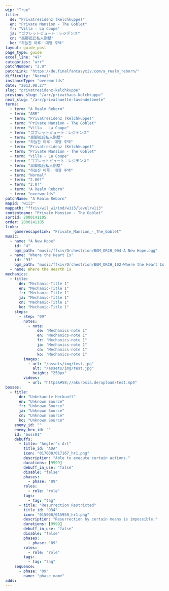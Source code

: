 ```yaml
---
wip: "True"
title:
  de: "Privatresidenz (Kelchkuppe)"
  en: "Private Mansion - The Goblet"
  fr: "Villa - La Coupe"
  ja: "ゴブレットビュート：レジデンス"
  cn: "高脚孤丘私人别墅"
  ko: "하늘잔 마루: 대형 주택"
layout: guide_post
page_type: guide
excel_line: "47"
categories: "arr"
patchNumber: "2.0"
patchLink: "https://de.finalfantasyxiv.com/a_realm_reborn/"
difficulty: "Normal"
instanceType: "overworlds"
date: "2013.08.27"
slug: "privatresidenz-kelchkuppe"
previous_slug: "/arr/privathaus-kelchkuppe"
next_slug: "/arr/privathuette-lavendelbeete"
terms:
  - term: "A Realm Reborn"
  - term: "ARR"
  - term: "Privatresidenz (Kelchkuppe)"
  - term: "Private Mansion - The Goblet"
  - term: "Villa - La Coupe"
  - term: "ゴブレットビュート：レジデンス"
  - term: "高脚孤丘私人别墅"
  - term: "하늘잔 마루: 대형 주택"
  - term: "Privatresidenz (Kelchkuppe)"
  - term: "Private Mansion - The Goblet"
  - term: "Villa - La Coupe"
  - term: "ゴブレットビュート：レジデンス"
  - term: "高脚孤丘私人别墅"
  - term: "하늘잔 마루: 대형 주택"
  - term: "Normal"
  - term: "2.00!"
  - term: "2.0!"
  - term: "A Realm Reborn"
  - term: "overworlds"
patchName: "A Realm Reborn"
mapid: "w1i3"
mappath: "ffxiv/wil_w1/ind/w1i3/level/w1i3"
contentname: "Private Mansion - The Goblet"
sortid: 2000141105
order: 2000141105
links:
    gamerescapelink: "Private_Mansion_-_The_Goblet"
music:
  - name: "A New Hope"
    id: "4"
    bgm_path: "music/ffxiv/Orchestrion/BGM_ORCH_004-A New Hope.ogg"
  - name: "Where the Heart Is"
    id: "93"
    bgm_path: "music/ffxiv/Orchestrion/BGM_ORCH_102-Where the Heart Is.ogg"
  - name: Where the Hearth Is
mechanics:
  - title:
      de: "Mechanic-Title 1"
      en: "Mechanic-Title 1"
      fr: "Mechanic-Title 1"
      ja: "Mechanic-Title 1"
      cn: "Mechanic-Title 1"
      ko: "Mechanic-Title 1"
    steps:
      - step: "09"
        notes:
          - note:
              de: "Mechanics-note 1"
              en: "Mechanics-note 1"
              fr: "Mechanics-note 1"
              ja: "Mechanics-note 1"
              cn: "Mechanics-note 1"
              ko: "Mechanics-note 1"
        images:
          - url: "/assets/img/test.jpg"
            alt: "/assets/img/test.jpg"
            height: "250px"
        videos:
          - url: "https&#58;//akurosia.de/upload/test.mp4"
bosses:
  - title:
      de: "Unbekannte Herkunft"
      en: "Unknown Source"
      fr: "Unknown Source"
      ja: "Unknown Source"
      cn: "Unknown Source"
      ko: "Unknown Source"
    enemy_id: ""
    enemy_hex_id: ""
    id: "boss01"
    debuffs:
      - title: "Angler's Art"
        title_id: "ADA"
        icon: "017000/017167_hr1.png"
        description: "Able to execute certain actions."
        durations: [9999]
        debuff_in_use: "false"
        disable: "false"
        phases:
          - phase: "09"
        roles:
          - role: "role"
        tags:
          - tag: "tag"
      - title: "Resurrection Restricted"
        title_id: "D34"
        icon: "015000/015959_hr1.png"
        description: "Resurrection by certain means is impossible."
        durations: [9999]
        debuff_in_use: "false"
        disable: "false"
        phases:
          - phase: "09"
        roles:
          - role: "role"
        tags:
          - tag: "tag"
    sequence:
      - phase: "09"
        name: "phase_name"
adds:
---
```

